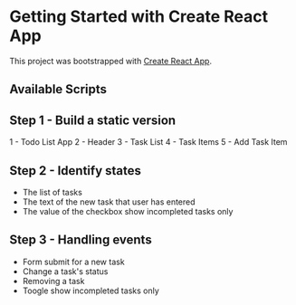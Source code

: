 # Getting Started with Create React App

This project was bootstrapped with [Create React App](https://github.com/facebook/create-react-app).

## Available Scripts

## Step 1 - Build a static version
 1 - Todo List App
 2 - Header
 3 - Task List
    4 - Task Items
 5 - Add Task Item

 ## Step 2 - Identify states
  
  - The list of tasks
  - The text of the new task that user has entered
  - The value of the checkbox show incompleted tasks only

## Step 3 - Handling events
- Form submit for a new task
- Change a task's status
- Removing a task
- Toogle show incompleted tasks only
